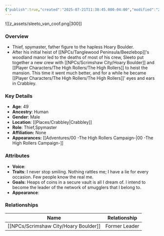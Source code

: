 ```yaml
---
{"publish":true,"created":"2025-07-21T11:30:45.000-04:00","modified":"2025-10-03T09:44:56.635-04:00","published":"2025-10-03T09:44:56.635-04:00","cssclasses":"","Age":"49","Ancestry":"Human","Gender":"Male","Location":["[[Crabbley]]"],"Role":["Thief","Spymaster"],"Affiliation":["None"],"Appearances":["[[00 -The High Rollers Campaign-]]"]}
---
```



![[z_assets/sleeto_van_coof.png|300]]

### Overview
- Thief, spymaster, father figure to the hapless Hoary Boulder.
- After his initial heist of [[NPCs/Tanglewood Peninsula/Beezlebop]]'s woodland manor led to the deaths of most of his crew, Sleeto put together a new crew with [[NPCs/Scrimshaw City/Hoary Boulder]] and [[Player Characters/The High Rollers/The High Rollers]] to heist the mansion. This time it went much better, and for a while he became [[Player Characters/The High Rollers/The High Rollers]]' eyes and ears in Crabbley.

### Key Details
- **Age**: 49
- **Ancestry**: Human
- **Gender**: Male
- **Location**: [[Places/Crabbley\|Crabbley]]
- **Role**: Thief,Spymaster
- **Affiliation:** None
- **Appearances:** [[Adventures/00 -The High Rollers Campaign-\|00 -The High Rollers Campaign-]]

### Attributes
- **Voice**: 
- **Traits**: I never stop smiling. Nothing rattles me; I have a lie for every occasion. Few people know the real me.
- **Goals:** Heaps of coins in a secure vault is all I dream of. I intend to become the leader of the network of smugglers that I belong to.
- **Appearance**: 

### Relationships

| Name              | Relationship  |
| ----------------- | ------------- |
| [[NPCs/Scrimshaw City/Hoary Boulder]] | Former Leader |
